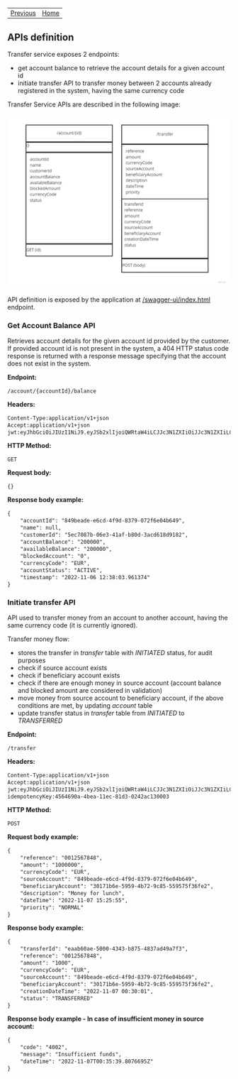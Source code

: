 <table>
  <tr>
    <td><a href="overview.md">Previous</a></td>
    <td><a href="../README.md">Home</a></td>
  </tr>
</table>

## APIs definition

Transfer service exposes 2 endpoints:

- get account balance to retrieve the account details for a given account id
- initiate transfer API to transfer money between 2 accounts already registered in the system, having the same currency code

Transfer Service APIs are described in the following image:

![transfer-apis](images/transfer-apis.jpg)

API definition is exposed by the application at [/swagger-ui/index.html](http://localhost:8089/swagger-ui/index.html) endpoint.

### Get Account Balance API
Retrieves account details for the given account id provided by the customer. If provided account id is not present in the system, a 404 HTTP status code response is returned with a response message specifying that the account does not exist in the system.

**Endpoint:**
```
/account/{accountId}/balance
```
**Headers:**
```
Content-Type:application/v1+json
Accept:application/v1+json
jwt:eyJhbGciOiJIUzI1NiJ9.eyJSb2xlIjoiQWRtaW4iLCJJc3N1ZXIiOiJJc3N1ZXIiLCJVc2VybmFtZSI6IkphdmFJblVzZSIsImV4cCI6MTY2NzYwNjUyMSwiaWF0IjoxNjY3NjA2NTIxfQ.MVez01NYx_dPmB39qYVL64LIyQO_mR73lR0zK2nlTHw
```
**HTTP Method:**
```
GET
```
**Request body:**
```
{}
```
**Response body example:**
```
{
    "accountId": "849beade-e6cd-4f9d-8379-072f6e04b649",
    "name": null,
    "customerId": "5ec7087b-06e3-41af-b80d-3acd618d9182",
    "accountBalance": "200000",
    "availableBalance": "200000",
    "blockedAccount": "0",
    "currencyCode": "EUR",
    "accountStatus": "ACTIVE",
    "timestamp": "2022-11-06 12:38:03.961374"
}
```

### Initiate transfer API

API used to transfer money from an account to another account, having the same currency code (it is currently ignored).

Transfer money flow:
- stores the transfer in _transfer_ table with _INITIATED_ status, for audit purposes
- check if source account exists
- check if beneficiary account exists
- check if there are enough money in source account (account balance and blocked amount are considered in validation)
- move money from source account to beneficiary account, if the above conditions are met, by updating _account_ table
- update transfer status in _transfer_ table from _INITIATED_ to _TRANSFERRED_

**Endpoint:**
```
/transfer
```
**Headers:**
```
Content-Type:application/v1+json
Accept:application/v1+json
jwt:eyJhbGciOiJIUzI1NiJ9.eyJSb2xlIjoiQWRtaW4iLCJJc3N1ZXIiOiJJc3N1ZXIiLCJVc2VybmFtZSI6IkphdmFJblVzZSIsImV4cCI6MTY2NzYwNjUyMSwiaWF0IjoxNjY3NjA2NTIxfQ.MVez01NYx_dPmB39qYVL64LIyQO_mR73lR0zK2nlTHw
idempotencyKey:4564690a-4bea-11ec-81d3-0242ac130003
```
**HTTP Method:**
```
POST
```
**Request body example:**
```
{
    "reference": "0012567848",
    "amount": "1000000",
    "currencyCode": "EUR",
    "sourceAccount": "849beade-e6cd-4f9d-8379-072f6e04b649",
    "beneficiaryAccount": "30171b6e-5959-4b72-9c85-559575f36fe2",
    "description": "Money for lunch",
    "dateTime": "2022-11-07 15:25:55",
    "priority": "NORMAL"
}
```
**Response body example:**
```
{
    "transferId": "eaab60ae-5000-4343-b875-4837ad49a7f3",
    "reference": "0012567848",
    "amount": "1000",
    "currencyCode": "EUR",
    "sourceAccount": "849beade-e6cd-4f9d-8379-072f6e04b649",
    "beneficiaryAccount": "30171b6e-5959-4b72-9c85-559575f36fe2",
    "creationDateTime": "2022-11-07 00:30:01",
    "status": "TRANSFERRED"
}
```

**Response body example - In case of insufficient money in source account:**
```
{
    "code": "4002",
    "message": "Insufficient funds",
    "dateTime": "2022-11-07T00:35:39.8076695Z"
}
```
